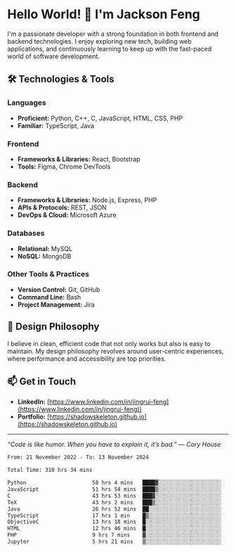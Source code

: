 # Hello World! 👋 I'm Jackson Feng

I'm a passionate developer with a strong foundation in both frontend and backend technologies. I enjoy exploring new tech, building web applications, and continuously learning to keep up with the fast-paced world of software development.

## 🛠 Technologies & Tools

### Languages
- **Proficient:** Python, C++, C, JavaScript, HTML, CSS, PHP
- **Familiar:** TypeScript, Java

### Frontend
- **Frameworks & Libraries:** React, Bootstrap
- **Tools:** Figma, Chrome DevTools

### Backend
- **Frameworks & Libraries:** Node.js, Express, PHP
- **APIs & Protocols:** REST, JSON
- **DevOps & Cloud:** Microsoft Azure

### Databases
- **Relational:** MySQL
- **NoSQL:** MongoDB

### Other Tools & Practices
- **Version Control:** Git, GitHub
- **Command Line:** Bash
- **Project Management:** Jira


## 🎨 Design Philosophy

I believe in clean, efficient code that not only works but also is easy to maintain. My design philosophy revolves around user-centric experiences, where performance and accessibility are top priorities.

## 📫 Get in Touch

- **LinkedIn:** [https://www.linkedin.com/in/jingrui-feng](https://www.linkedin.com/in/jingrui-feng))
- **Portfolio:** [https://shadowskeleton.github.io](https://shadowskeleton.github.io)

---

*“Code is like humor. When you have to explain it, it’s bad.” — Cory House*



<!--START_SECTION:waka-->

```txt
From: 21 November 2022 - To: 13 November 2024

Total Time: 310 hrs 34 mins

Python                     58 hrs 4 mins   ████▓░░░░░░░░░░░░░░░░░░░░   18.70 %
JavaScript                 51 hrs 54 mins  ████▒░░░░░░░░░░░░░░░░░░░░   16.71 %
C                          43 hrs 53 mins  ███▓░░░░░░░░░░░░░░░░░░░░░   14.14 %
TeX                        43 hrs 2 mins   ███▒░░░░░░░░░░░░░░░░░░░░░   13.86 %
Java                       26 hrs 52 mins  ██░░░░░░░░░░░░░░░░░░░░░░░   08.66 %
TypeScript                 17 hrs 1 min    █▒░░░░░░░░░░░░░░░░░░░░░░░   05.48 %
ObjectiveC                 13 hrs 18 mins  █░░░░░░░░░░░░░░░░░░░░░░░░   04.28 %
HTML                       12 hrs 46 mins  █░░░░░░░░░░░░░░░░░░░░░░░░   04.11 %
PHP                        9 hrs 7 mins    ▓░░░░░░░░░░░░░░░░░░░░░░░░   02.94 %
Jupyter                    5 hrs 21 mins   ▒░░░░░░░░░░░░░░░░░░░░░░░░   01.73 %
```

<!--END_SECTION:waka-->

